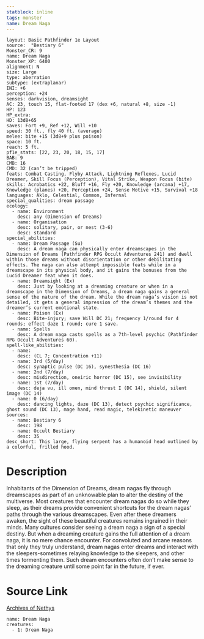 ```yaml
---
statblock: inline
tags: monster
name: Dream Naga
---
```

```statblock
layout: Basic Pathfinder 1e Layout
source:  "Bestiary 6"
Monster_CR: 9
name: Dream Naga
Monster_XP: 6400
alignment: N
size: Large
type: aberration
subtype: (extraplanar)
INI: +6
perception: +24
senses: darkvision, dreamsight
AC: 23, touch 15, flat-footed 17 (dex +6, natural +8, size -1)
HP: 123
HP_extra: 
HD: 13d8+65
saves: Fort +9, Ref +12, Will +10
speed: 30 ft., fly 40 ft. (average)
melee: bite +15 (3d8+9 plus poison)
space: 10 ft.
reach: 5 ft.
pf1e_stats: [22, 23, 20, 18, 15, 17]
BAB: 9
CMB: 16
CMD: 32 (can’t be tripped)
feats: Combat Casting, Flyby Attack, Lightning Reflexes, Lucid Dreamer, Skill Focus (Perception), Vital Strike, Weapon Focus (bite)
skills: Acrobatics +22, Bluff +16, Fly +20, Knowledge (arcana) +17, Knowledge (planes) +20, Perception +24, Sense Motive +15, Survival +18
languages: Aklo, Celestial, Common, Infernal
special_qualities: dream passage
ecology:
  - name: Environment
    desc: any (Dimension of Dreams)
  - name: Organisation
    desc: solitary, pair, or nest (3-6)
    desc: standard
special_abilities:
  - name: Dream Passage (Su)
    desc: A dream naga can physically enter dreamscapes in the Dimension of Dreams (Pathfinder RPG Occult Adventures 241) and dwell within those dreams without disorientation or other debilitating effects. The naga can also attempt impossible feats while in a dreamscape in its physical body, and it gains the bonuses from the Lucid Dreamer feat when it does.
  - name: Dreamsight (Ex)
    desc: Just by looking at a dreaming creature or when in a dreamscape in the Dimension of Dreams, a dream naga gains a general sense of the nature of the dream. While the dream naga’s vision is not detailed, it gets a general impression of the dream’s themes and the dreamer’s current emotional state.
  - name: Poison (Ex)
    desc: Bite-injury; save Will DC 21; frequency 1/round for 4 rounds; effect daze 1 round; cure 1 save.
  - name: Spells
    desc: A dream naga casts spells as a 7th-level psychic (Pathfinder RPG Occult Adventures 60).
spell-like_abilities:
  - name:
    desc: (CL 7; Concentration +11)
  - name: 3rd (5/day)
    desc: synaptic pulse (DC 16), synesthesia (DC 16)
  - name: 2nd (7/day)
    desc: misdirection, oneiric horror (DC 15), see invisibility
  - name: 1st (7/day)
    desc: deja vu, ill omen, mind thrust I (DC 14), shield, silent image (DC 14)
  - name: 0 (6/day)
    desc: dancing lights, daze (DC 13), detect psychic significance, ghost sound (DC 13), mage hand, read magic, telekinetic maneuver
sources:
  - name: Bestiary 6
    desc: 198
  - name: Occult Bestiary
    desc: 35
desc_short: This large, flying serpent has a humanoid head outlined by a colorful, frilled hood.
```
# Description
Inhabitants of the Dimension of Dreams, dream nagas fly through dreamscapes as part of an unknowable plan to alter the destiny of the multiverse. Most creatures that encounter dream nagas do so while they sleep, as their dreams provide convenient shortcuts for the dream nagas’ paths through the various dreamscapes. Even after these dreamers awaken, the sight of these beautiful creatures remains ingrained in their minds. Many cultures consider seeing a dream naga a sign of a special destiny. But when a dreaming creature gains the full attention of a dream naga, it is no mere chance encounter. For convoluted and arcane reasons that only they truly understand, dream nagas enter dreams and interact with the sleepers-sometimes relaying knowledge to the sleepers, and other times tormenting them. Such dream encounters often don’t make sense to the dreaming creature until some point far in the future, if ever.
# Source Link
[Archives of Nethys](https://aonprd.com/MonsterDisplay.aspx?ItemName=Dream%20Naga)
```encounter-table
name: Dream Naga
creatures:
  - 1: Dream Naga
```
